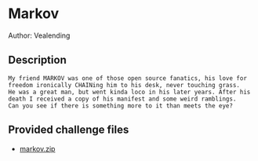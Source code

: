 # Markov
Author: Vealending
## Description
```
My friend MARKOV was one of those open source fanatics, his love for freedom ironically CHAINing him to his desk, never touching grass.
He was a great man, but went kinda loco in his later years. After his death I received a copy of his manifest and some weird ramblings.
Can you see if there is something more to it than meets the eye?

```
## Provided challenge files
* [markov.zip](markov.zip)
